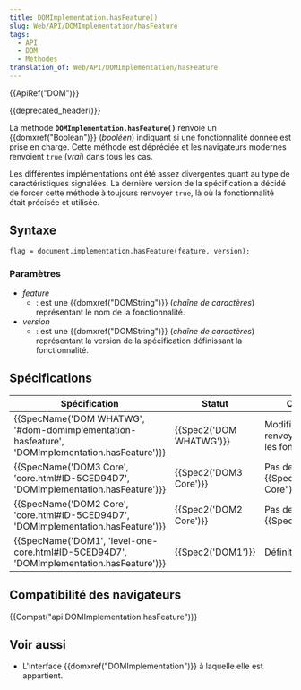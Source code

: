 ```yaml
---
title: DOMImplementation.hasFeature()
slug: Web/API/DOMImplementation/hasFeature
tags:
  - API
  - DOM
  - Méthodes
translation_of: Web/API/DOMImplementation/hasFeature
---
```

{{ApiRef("DOM")}}

{{deprecated_header()}}

La méthode **`DOMImplementation.hasFeature()`** renvoie un {{domxref("Boolean")}} (_booléen_) indiquant si une fonctionnalité donnée est prise en charge. Cette méthode est dépréciée et les navigateurs modernes renvoient `true` (_vrai_) dans tous les cas.

Les différentes implémentations ont été assez divergentes quant au type de caractéristiques signalées. La dernière version de la spécification a décidé de forcer cette méthode à toujours renvoyer `true`, là où la fonctionnalité était précisée et utilisée.

## Syntaxe

    flag = document.implementation.hasFeature(feature, version);

### Paramètres

- _feature_
  - : est une {{domxref("DOMString")}} (_chaîne de caractères_) représentant le nom de la fonctionnalité.
- _version_
  - : est une {{domxref("DOMString")}} (_chaîne de caractères_) représentant la version de la spécification définissant la fonctionnalité.

## Spécifications

| Spécification                                                                                                                    | Statut                           | Commentaire                                                              |
| -------------------------------------------------------------------------------------------------------------------------------- | -------------------------------- | ------------------------------------------------------------------------ |
| {{SpecName('DOM WHATWG', '#dom-domimplementation-hasfeature', 'DOMImplementation.hasFeature')}} | {{Spec2('DOM WHATWG')}} | Modifié pour toujours renvoyer `true` sauf pour les fonctionnalités SVG. |
| {{SpecName('DOM3 Core', 'core.html#ID-5CED94D7', 'DOMImplementation.hasFeature')}}                     | {{Spec2('DOM3 Core')}}     | Pas de modification de {{SpecName("DOM2 Core")}}                  |
| {{SpecName('DOM2 Core', 'core.html#ID-5CED94D7', 'DOMImplementation.hasFeature')}}                     | {{Spec2('DOM2 Core')}}     | Pas de modification de {{SpecName("DOM1")}}                      |
| {{SpecName('DOM1', 'level-one-core.html#ID-5CED94D7', 'DOMImplementation.hasFeature')}}             | {{Spec2('DOM1')}}         | Définition initiale.                                                     |

## Compatibilité des navigateurs

{{Compat("api.DOMImplementation.hasFeature")}}

## Voir aussi

- L'interface {{domxref("DOMImplementation")}} à laquelle elle est appartient.
